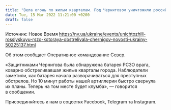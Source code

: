```yaml
---
title: "Вела огонь по жилым кварталам. Под Черниговом уничтожили российскую РСЗО"
date: Tue, 15 Mar 2022 11:21:00 +0200
draft: false
---
```

Источник: Новое Время https://nv.ua/ukraine/events/unichtozhili-rossiyskuyu-rszo-kotoraya-obstrelivala-chernigov-novosti-ukrainy-50225137.html


Об этом сообщает Оперативное командование Север.

«Защитниками Чернигова была обнаружена батарея РСЗО врага, коварно обстреливавшая жилые кварталы города. Наблюдатели заметили, как батарея начала разворачиваться для преступных обстрелов. Но 10 минут работы нашей артиллерии быстро свернула их планы. Теперь на том месте будет клумба», — говорится в сообщении.

Присоединяйтесь к нам в соцсетях Facebook, Telegram та Instagram.
